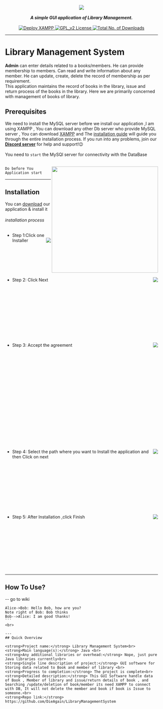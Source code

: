 <div align="center">
 <img src="https://cdn.discordapp.com/attachments/568798858185015336/568799074048802835/1.jpg" align="center">
  <br>
  <br>
   <strong><i>A simple GUI application of Library Management.</i></strong>
   <br><br>
   <a href="https://www.apachefriends.org/download.html">
   <img src="https://img.shields.io/badge/DEPLOY-XAMPP-ff69b4.svg" alt="Deploy XAMPP">
  <a href="https://github.com/DieAgain/LibraryManagementSystem/blob/master/LICENSE">
  <img src="https://img.shields.io/badge/LICENSE-GPL--2.0-red.svg" alt="GPL_v2 License">
  </a>
  <a href="https://github.com/DieAgain/LibraryManagementSystem">
<img src="https://img.shields.io/github/downloads/DieAgain/LibraryManagementSystem/total.svg" alt="Total No. of Downloads">

  <!--
    [![Github All Releases](https://img.shields.io/github/downloads/DieAgain/LibraryManagementSystem/total.svg)]()
  -->
  </a>
  <strong><i></i></strong>
  <br>

  </div>

---

# Library Management System

<p><b>Admin</b> can enter details related to a books/members. He can provide membership to members. Can read and write information about any member. He can update, create, delete the record of membership as per requirement.<br>
 This application maintains the record of books in the library, issue and return process of the books in the library. Here we are primarily concerned with management of books of library.
</p>

## Prerequisites


We need to install the MySQL server before we install our application
,I am using XAMPP , You can download any other Db server who provide MySQL server , You can download [XAMPP](https://www.apachefriends.org/download.html) and The [installation guide](https://www.apachefriends.org/faq_windows.html) will guide you through the entire installation process. If you run into any problems, join our [**Discord server**](https://discord.gg/XH5zrtT) for help and support!:wink:
<br><br>You need to `start` the MySQl server for connectivity with the DataBase <br><br>

<img src="https://cdn.discordapp.com/attachments/568798858185015336/569037517639122954/3.png" align="right" height="350">

`Do before You Application start`

----

## Installation

You can [download](https://www.mediafire.com/file/q3poqw336a2sndq/LMS_Win64bit.rar/file) our application & install it
###### installation process

- Step 1:Click one Installer <img src="https://cdn.discordapp.com/attachments/568798858185015336/569161398983196721/13.png" align="right">

<br><br><br><br><br>

- Step 2: Click Next  <img src="https://cdn.discordapp.com/attachments/568798858185015336/569166782464655365/14.png" align="right">

<br><br><br><br><br><br><br><br><br><br>

- Step 3: Accept the agreement <img src="https://cdn.discordapp.com/attachments/568798858185015336/569175831792975875/17.png" align="right">

<br><br><br><br><br><br><br><br><br><br><br><br><br><br><br><br><br><br>

- Step 4: Select the path where you want to <img src="https://cdn.discordapp.com/attachments/568798858185015336/569169887553912832/15.png" align="right"> Install the application and then Click on next

<br><br><br><br><br><br><br><br><br>

- Step 5: After Installation ,click Finish <img src="https://cdn.discordapp.com/attachments/568798858185015336/569171891328253953/16.png" align="right">

<br><br><br><br><br><br><br><br><br>

---
## How To Use?
-- go to wiki
<br>
```sequence
Alice->Bob: Hello Bob, how are you?
Note right of Bob: Bob thinks
Bob-->Alice: I am good thanks!
​```
<br>

---
## Quick Overview

<strong>Project name:</strong> Library Management System<br>
<strong>Main language(s):</strong> Java <br>
<strong>Any additional libraries or overhead:</strong> Nope, just pure Java libraries currently<br>
<strong>Single line description of project:</strong> GUI software for Storing data related to Book and member of library <br>
<strong>Progress to completion:</strong> The project is complete<br>
<strong>Detailed description:</strong> This GUI Software handle data of Book , Member of library and issue/return details of book , and Searching /update/deletion of book/member its need XAMPP to connect with DB, It will not delete the member and book if book is Issue to someone.<br>
<strong>Repo link:</strong>  https://github.com/DieAgain/LibraryManagementSystem
